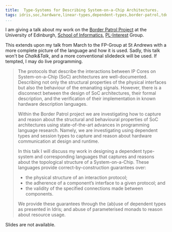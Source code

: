 ```yaml
---
title:  Type-Systems for Describing System-on-a-Chip Architectures.
tags: idris,soc,hardware,linear-types,dependent-types,border-patrol,tdd,pl-interest
...
```


I am giving a talk about my work on the [Border
Patrol Project](https://border-patrol.github.io) at the University of
Edinburgh, [School of Informatics](https://www.ed.ac.uk/informatics), [PL-Interest](http://wcms.inf.ed.ac.uk/lfcs/research/groups-and-projects/pl/programming-languages-interest-group) Group.

This extends upon my talk from March to the FP-Group at
St Andrews with a more complete picture of the language and how it is
used. Sadly, this talk won't be *Chalk&Talk*, and a more conventional slidedeck will be used.
If tempted, I may do live programming.

> The protocols that describe the interactions between IP Cores on
> System-on-a-Chip (SoC) architectures are well-documented. Describing
> not only the structural properties of the physical interfaces but also
> the behaviour of the emanating signals. However, there is a disconnect
> between the design of SoC architectures, their formal description, and
> the verification of their implementation in known hardware description
> languages.
>
> Within the Border Patrol project we are investigating how to capture
> and reason about the structural and behavioural properties of SoC
> architectures using state-of-the-art advances in programming language
> research. Namely, we are investigating using dependent types and
> session types to capture and reason about hardware communication at
> design and runtime.
>
> In this talk I will discuss my work in designing a dependent type-
> system and corresponding languages that captures and reasons about the
> topological structure of a System-on-a-Chip. These languages provide
> correct-by-construction guarantees over:
>
> + the physical structure of an interaction protocol;
> + the adherence of a component’s interface to a given protocol; and
> + the validity of the specified connections made between components.
>
> We provide these guarantees through the (ab)use of dependent types as
> presented in Idris; and abuse of parameterised monads to reason about
> resource usage.

Slides are not available.
